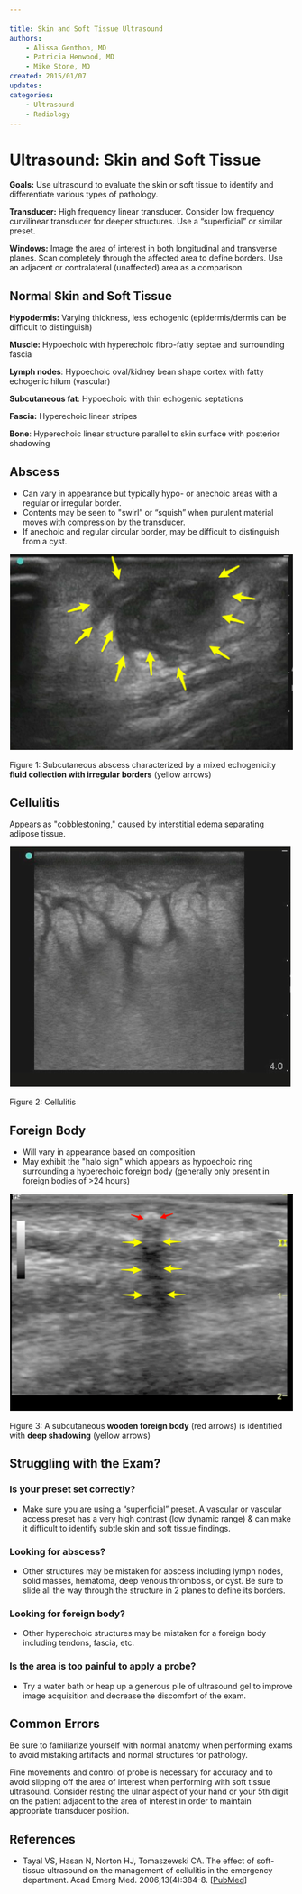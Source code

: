 ```yaml
---

title: Skin and Soft Tissue Ultrasound
authors:
    - Alissa Genthon, MD
    - Patricia Henwood, MD
    - Mike Stone, MD
created: 2015/01/07
updates:
categories:
    - Ultrasound
    - Radiology
---
```


# Ultrasound: Skin and Soft Tissue

**Goals:** Use ultrasound to evaluate the skin or soft tissue to identify and differentiate various types of pathology.

**Transducer:** High frequency linear transducer. Consider low frequency curvilinear transducer for deeper structures. Use a “superficial” or similar preset.

**Windows:** Image the area of interest in both longitudinal and transverse planes.
Scan completely through the affected area to define borders.
Use an adjacent or contralateral (unaffected) area as a comparison.

## Normal Skin and Soft Tissue

**Hypodermis:** Varying thickness, less echogenic (epidermis/dermis can be difficult to distinguish)

**Muscle:** Hypoechoic with hyperechoic fibro-fatty septae and surrounding fascia

**Lymph nodes**: Hypoechoic oval/kidney bean shape cortex with fatty echogenic hilum (vascular)

**Subcutaneous fat**: Hypoechoic with thin echogenic septations

**Fascia:** Hyperechoic linear stripes

**Bone**: Hyperechoic linear structure parallel to skin surface with posterior shadowing

## Abscess

- Can vary in appearance but typically hypo- or anechoic areas with a regular or irregular border.
- Contents may be seen to "swirl” or “squish” when purulent material moves with compression by the transducer.
- If anechoic and regular circular border, may be difficult to distinguish from a cyst.

![Subcutaneous abscess characterized by a mixed echogenicity fluid collection with irregular borders](media/skin-soft-tissue-ultrasound_image-1.png)

Figure 1: Subcutaneous abscess characterized by a mixed echogenicity **fluid collection with irregular borders** (yellow arrows)

## Cellulitis

Appears as "cobblestoning," caused by interstitial edema separating adipose tissue.

![Cellulitis](media/skin-soft-tissue-ultrasound_image-2.png)

Figure 2: Cellulitis

## Foreign Body

- Will vary in appearance based on composition
- May exhibit the "halo sign" which appears as hypoechoic ring surrounding a hyperechoic foreign body (generally only present in foreign bodies of >24 hours)

![A subcutaneous wooden foreign body (red arrows) is identified with deep shadowing](media/skin-soft-tissue-ultrasound_image-3.png)

Figure 3: A subcutaneous **wooden foreign body** (red arrows) is identified with **deep shadowing** (yellow arrows)

## Struggling with the Exam?

### Is your preset set correctly?

- Make sure you are using a “superficial” preset. A vascular or vascular access preset has a very high contrast (low dynamic range) & can make it difficult to identify subtle skin and soft tissue findings.

### Looking for abscess?

- Other structures may be mistaken for abscess including lymph nodes, solid masses, hematoma, deep venous thrombosis, or cyst. Be sure to slide all the way through the structure in 2 planes to define its borders.

### Looking for foreign body?

- Other hyperechoic structures may be mistaken for a foreign body including tendons, fascia, etc.

### Is the area is too painful to apply a probe?

- Try a water bath or heap up a generous pile of ultrasound gel to improve image acquisition and decrease the discomfort of the exam.

## Common Errors

Be sure to familiarize yourself with normal anatomy when performing exams to avoid mistaking artifacts and normal structures for pathology.

Fine movements and control of probe is necessary for accuracy and to avoid slipping off the area of interest when performing with soft tissue ultrasound. Consider resting the ulnar aspect of your hand or your 5th digit on the patient adjacent to the area of interest in order to maintain appropriate transducer position.

## References

- Tayal VS, Hasan N, Norton HJ, Tomaszewski CA. The effect of soft-tissue ultrasound on the management of cellulitis in the emergency department. Acad Emerg Med. 2006;13(4):384-8. [[PubMed](http://www.ncbi.nlm.nih.gov/pubmed/16531602)]
